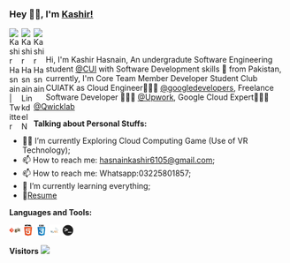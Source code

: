 ### Hey 👋🏽, I'm [Kashir!](https://www.kashir-hasnain.github.io) 

<a href="https://https://twitter.com/kashir_hasnain">
  <img align="left" alt="Kashir Hasnain | Twitter" width="22px" src="https://cdn.jsdelivr.net/npm/simple-icons@v3/icons/twitter.svg" />
</a>
<a href="https://www.linkedin.com/in/kashirhasnain">
  <img align="left" alt="Kashir Hasnain LinkdeIN" width="22px" src="https://cdn.jsdelivr.net/npm/simple-icons@v3/icons/linkedin.svg" />
</a>


<a href="https://www.https://www.facebook.com/kashirh">
  <img align="left" alt="Kashir Hasnain" width="22px" src="https://cdn.jsdelivr.net/npm/simple-icons@v3/icons/facebook.svg" />
</a>

<br />
<br />

Hi, I'm Kashir Hasnain, An undergradute Software Engineering student [@CUI](https://attock.comsats.edu.pk/) with Software Development skills 🚀 from Pakistan, currently, I'm Core Team Member Developer Student Club CUIATK as Cloud Engineer🙍🏽‍♂️ [@googledevelopers](https://dsc.community.dev/u/mcn6d9/), Freelance Software Developer 👨🏽‍💻 [@Upwork](https://www.upwork.com/freelancers/~0105cb6fc329050d03), Google Cloud Expert👨🏽‍💼[@Qwicklab](https://www.qwiklabs.com/public_profiles/ea84a7e2-e8fc-4604-b261-8de4bc3a2fa8) 


  
**Talking about Personal Stuffs:**

- 👨🏽‍ I’m currently Exploring Cloud Computing Game (Use of VR Technology); 
- 📫 How to reach me: hasnainkashir6105@gmail.com;
- 📫 How to reach me: Whatsapp:03225801857;
- 🌱 I’m currently learning everything;
- 📝[Resume](https://kashir-hasnain.github.io/about/Kashir_resume.pdf)

**Languages and Tools:**  




<code><img height="20" src="https://raw.githubusercontent.com/github/explore/80688e429a7d4ef2fca1e82350fe8e3517d3494d/topics/git/git.png"></code>
<code><img height="20" src="https://raw.githubusercontent.com/github/explore/80688e429a7d4ef2fca1e82350fe8e3517d3494d/topics/html/html.png"></code>
<code><img height="20" src="https://raw.githubusercontent.com/github/explore/5c058a388828bb5fde0bcafd4bc867b5bb3f26f3/topics/css/css.png"></code>
<code><img height="20" src="https://raw.githubusercontent.com/github/explore/80688e429a7d4ef2fca1e82350fe8e3517d3494d/topics/mysql/mysql.png"></code>
<code><img height="20" src="https://raw.githubusercontent.com/github/explore/80688e429a7d4ef2fca1e82350fe8e3517d3494d/topics/terminal/terminal.png"></code>


**Visitors** 
![](https://visitor-badge.glitch.me/badge?page_id=kashir-hasnain.kashir-hasnain)
                                                 
                                                                      



